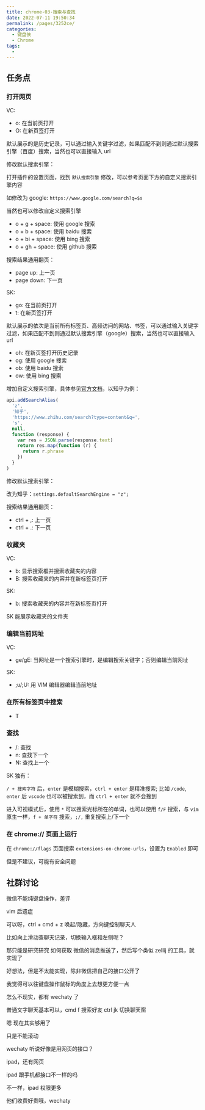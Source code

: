 ```yaml
---
title: chrome-03-搜索与查找
date: 2022-07-11 19:50:34
permalink: /pages/3252ce/
categories:
  - 键盘侠
  - Chrome
tags:
  - 
---
```

## 任务点

### 打开网页

VC:

- o: 在当前页打开
- O: 在新页签打开

默认展示的是历史记录，可以通过输入关键字过滤，如果匹配不到则通过默认搜索引擎（百度）搜索，当然也可以直接输入 url

修改默认搜索引擎：

打开插件的设置页面，找到 `默认搜索引擎` 修改，可以参考页面下方的自定义搜索引擎内容

如修改为 google: `https://www.google.com/search?q=$s`

当然也可以修改自定义搜索引擎

- o + g + space: 使用 google 搜索
- o + b + space: 使用 baidu 搜索
- o + bi + space: 使用 bing 搜索
- o + gh + space: 使用 github 搜索

搜索结果通用翻页：

- page up: 上一页
- page down: 下一页

SK:

- go: 在当前页打开
- t: 在新页签打开

默认展示的依次是当前所有标签页、高频访问的网站、书签，可以通过输入关键字过滤，如果匹配不到则通过默认搜索引擎（google）搜索，当然也可以直接输入 url

- oh: 在新页签打开历史记录
- og: 使用 google 搜索
- ob: 使用 baidu 搜索
- ow: 使用 bing 搜索

增加自定义搜索引擎，具体参见[官方文档](https://github.com/brookhong/Surfingkeys/blob/master/docs/API.md#addsearchalias)，以知乎为例：

```js
api.addSearchAlias(
  'z',
  '知乎',
  'https://www.zhihu.com/search?type=content&q=',
  's',
  null,
  function (response) {
    var res = JSON.parse(response.text)
    return res.map(function (r) {
      return r.phrase
    })
  }
)
```

修改默认搜索引擎：

改为知乎：`settings.defaultSearchEngine = "z";`

搜索结果通用翻页：

- ctrl + ,: 上一页
- ctrl + .: 下一页

### 收藏夹

VC:

- b: 显示搜索框并搜索收藏夹的内容
- B: 搜索收藏夹的内容并在新标签页打开

SK:

- b: 搜索收藏夹的内容并在新标签页打开

SK 能展示收藏夹的文件夹

### 编辑当前网址

VC:

- ge/gE: 当网址是一个搜索引擎时，是编辑搜索关键字；否则编辑当前网址

SK:

- ;u/;U: 用 VIM 编辑器编辑当前地址

### 在所有标签页中搜索

- T

### 查找

- /: 查找
- n: 查找下一个
- N: 查找上一个

SK 独有：

`/ + 搜索字符` 后，`enter` 是模糊搜索，`ctrl + enter` 是精准搜索; 比如 `/code`, `enter` 后 `vscode` 也可以被搜索到，而 `ctrl + enter` 就不会搜到

进入可视模式后，使用 `*` 可以搜索光标所在的单词，也可以使用 `f/F` 搜索，与 `vim` 原生一样，`f + 单字符` 搜索，`;/,` 重复搜索上/下一个

### 在 chrome:// ⻚面上运行

在 `chrome://flags` 页面搜索 `extensions-on-chrome-urls`，设置为 `Enabled` 即可

但是不建议，可能有安全问题

## 社群讨论

微信不能纯键盘操作，差评

vim 后遗症

可以呀，ctrl + cmd + z 唤起/隐藏，方向键控制聊天人

比如向上滑动查聊天记录，切换输入框和左侧呢？

那只能是研究研究 如何获取 微信的消息推送了，然后写个类似  zellij 的工具，就实现了

好想法，但是不太能实现，除非微信把自己的接口公开了

我觉得可以往键盘操作鼠标的角度上去想更方便一点

怎么不现实，都有 wechaty 了

普通文字聊天基本可以，cmd f 搜索好友 ctrl jk 切换聊天窗

嗯 现在其实够用了

只是不能滚动

wechaty 听说好像是用网页的接口？

ipad，还有网页

ipad 跟手机都接口不一样的吗

不一样，ipad 权限更多

他们收费好贵哦，wechaty
